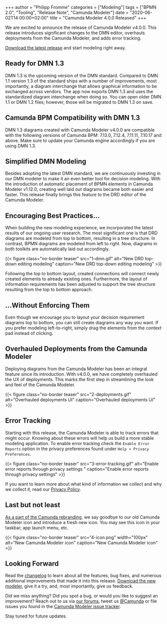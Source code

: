+++
author = "Philipp Fromme"
categories = ["Modeling"]
tags = ["BPMN 2.0", "Tooling", "Release Note", "Camunda Modeler"]
date = "2020-06-02T14:00:00+02:00"
title = "Camunda Modeler 4.0.0 Released"
+++

We are excited to announce the release of Camunda Modeler v4.0.0. This release introduces significant changes to the DMN editor, overhauls deployments from the Camunda Modeler, and adds error tracking.

[Download the latest release](https://camunda.com/download/modeler/) and start modeling right away.

<!--more-->

## Ready for DMN 1.3

DMN 1.3 is the upcoming version of the DMN standard. Compared to DMN 1.1 version 1.3 of the standard ships with a number of improvements, most importantly, a diagram interchange that allows graphical information to be exchanged across vendors.
The app now exports DMN 1.3 and uses the standardized diagram interchange when doing so. You can open older DMN 1.1 or DMN 1.2 files; however, those will be migrated to DMN 1.3 on save.

## Camunda BPM Compatibility with DMN 1.3

DMN 1.3 diagrams created with Camunda Modeler v4.0.0 are compatible with the following versions of Camunda BPM: 7.13.0, 7.12.4, 7.11.11, 7.10.17 and above. Make sure to update your Camunda engine accordingly if you are using DMN 1.3.

## Simplified DMN Modeling

Besides adopting the latest DMN standard, we are continuously investing in our DMN modeler to make it an even better tool for decision modeling. With the introduction of automatic placement of BPMN elements in Camunda Modeler v1.12.0, creating well laid out diagrams became both easier and faster. This release finally brings this feature to the DRD editor of the Camunda Modeler.

## Encouraging Best Practices...

When building the new modeling experience, we incorporated the latest results of our ongoing user research. The most significant one is that DRD diagrams are modeled from top to bottom, resulting in a tree structure. In contrast, BPMN diagrams are modeled from left to right. Now, diagrams in both toolkits are automatically laid out accordingly.

{{< figure class="no-border teaser" src="1-dmn.gif" alt="New DRD top-down editing modeling" caption="New DRD top-down editing modeling" >}}

Following the top to bottom layout, created connections will connect newly created elements to already existing ones. Furthermore, the layout of information requirements has been adjusted to support the tree structure resulting from the top to bottom approach.

## ...Without Enforcing Them

Even though we encourage you to layout your decision requirement diagrams top to bottom, you can still create diagrams any way you want. If you prefer modeling left-to-right, simply drag the elements from the context pad instead of clicking.

## Overhauled Deployments from the Camunda Modeler

Deploying diagrams from the Camunda Modeler has been an integral feature since its introduction. With v4.0.0, we have completely overhauled the UX of deployments. This marks the first step in streamlining the look and feel of the Camunda Modeler.

{{< figure class="no-border teaser" src="2-deployments.gif" alt="Overhauled deployments UI" caption="Overhauled deployments UI" >}}

## Error Tracking

Starting with this release, the Camunda Modeler is able to track errors that might occur. Knowing about these errors will help us build a more stable modeling application. To enable error tracking check the `Enable Error Reports` option in the privacy preferences found under `Help > Privacy Preferences`.

{{< figure class="no-border teaser" src="3-error-tracking.gif" alt="Enable error reports through privacy settings " caption="Enable error reports through privacy settings" >}}

If you want to learn more about what kind of information we collect and why we collect it, read our [Privacy Policy](https://camunda.com/legal/privacy/).

## Last but not least

[As a part of the Camunda rebranding](https://blog.camunda.com/post/2020/01/something-bold-something-new-fresh-look/), we say goodbye to our old Camunda Modeler icon and introduce a fresh new icon. You may see this icon in your taskbar, app launch menu, etc.

{{< figure class="no-border teaser" src="4-icon.png" width="100px" alt="New Camunda Modeler icon" caption="New Camunda Modeler icon" >}}

## Looking Forward

Read the [changelog](https://github.com/camunda/camunda-modeler/blob/master/CHANGELOG.md) to learn about all the features, bug fixes, and numerous additional improvements that made it into this release. [Download the new modeler](https://camunda.com/download/modeler/), give it a try, and, most importantly, give us feedback.

Did we miss anything? Did you spot a bug, or would you like to suggest an improvement? Reach out to us via [our forums](https://forum.camunda.org/c/modeler), tweet us [@Camunda](https://twitter.com/Camunda) or file issues you found in the [Camunda Modeler issue tracker](https://github.com/camunda/camunda-modeler/issues/new/choose).

Stay tuned for future updates.
